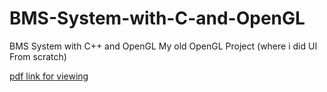# BMS-System-with-C-and-OpenGL
BMS System with C++ and OpenGL
My old OpenGL Project (where i did UI From scratch)

[pdf link for viewing](https://drive.google.com/viewerng/viewer?embedded=true&url=https://raw.githubusercontent.com/lalishansh/BMS-System-with-C-and-OpenGL/main/ProjectReportDs.pdf)
